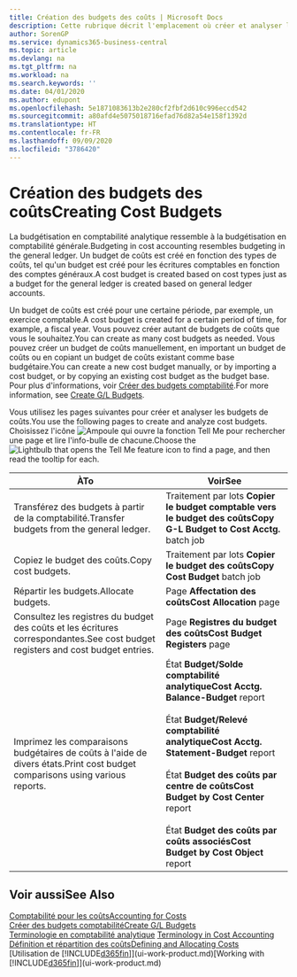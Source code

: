 ```yaml
---
title: Création des budgets des coûts | Microsoft Docs
description: Cette rubrique décrit l'emplacement où créer et analyser les budgets des coûts.
author: SorenGP
ms.service: dynamics365-business-central
ms.topic: article
ms.devlang: na
ms.tgt_pltfrm: na
ms.workload: na
ms.search.keywords: ''
ms.date: 04/01/2020
ms.author: edupont
ms.openlocfilehash: 5e1871083613b2e280cf2fbf2d610c996eccd542
ms.sourcegitcommit: a80afd4e5075018716efad76d82a54e158f1392d
ms.translationtype: HT
ms.contentlocale: fr-FR
ms.lasthandoff: 09/09/2020
ms.locfileid: "3786420"
---
```

# <a name="creating-cost-budgets"></a><span data-ttu-id="517be-103">Création des budgets des coûts</span><span class="sxs-lookup"><span data-stu-id="517be-103">Creating Cost Budgets</span></span>
<span data-ttu-id="517be-104">La budgétisation en comptabilité analytique ressemble à la budgétisation en comptabilité générale.</span><span class="sxs-lookup"><span data-stu-id="517be-104">Budgeting in cost accounting resembles budgeting in the general ledger.</span></span> <span data-ttu-id="517be-105">Un budget de coûts est créé en fonction des types de coûts, tel qu'un budget est créé pour les écritures comptables en fonction des comptes généraux.</span><span class="sxs-lookup"><span data-stu-id="517be-105">A cost budget is created based on cost types just as a budget for the general ledger is created based on general ledger accounts.</span></span>  

<span data-ttu-id="517be-106">Un budget de coûts est créé pour une certaine période, par exemple, un exercice comptable.</span><span class="sxs-lookup"><span data-stu-id="517be-106">A cost budget is created for a certain period of time, for example, a fiscal year.</span></span> <span data-ttu-id="517be-107">Vous pouvez créer autant de budgets de coûts que vous le souhaitez.</span><span class="sxs-lookup"><span data-stu-id="517be-107">You can create as many cost budgets as needed.</span></span> <span data-ttu-id="517be-108">Vous pouvez créer un budget de coûts manuellement, en important un budget de coûts ou en copiant un budget de coûts existant comme base budgétaire.</span><span class="sxs-lookup"><span data-stu-id="517be-108">You can create a new cost budget manually, or by importing a cost budget, or by copying an existing cost budget as the budget base.</span></span> <span data-ttu-id="517be-109">Pour plus d'informations, voir [Créer des budgets comptabilité](finance-how-create-budgets.md).</span><span class="sxs-lookup"><span data-stu-id="517be-109">For more information, see [Create G/L Budgets](finance-how-create-budgets.md).</span></span>

<span data-ttu-id="517be-110">Vous utilisez les pages suivantes pour créer et analyser les budgets de coûts.</span><span class="sxs-lookup"><span data-stu-id="517be-110">You use the following pages to create and analyze cost budgets.</span></span> <span data-ttu-id="517be-111">Choisissez l'icône ![Ampoule qui ouvre la fonction Tell Me](media/ui-search/search_small.png "Dites-moi ce que vous voulez faire") pour rechercher une page et lire l'info-bulle de chacune.</span><span class="sxs-lookup"><span data-stu-id="517be-111">Choose the ![Lightbulb that opens the Tell Me feature](media/ui-search/search_small.png "Tell me what you want to do") icon to find a page, and then read the tooltip for each.</span></span>

|<span data-ttu-id="517be-112">À</span><span class="sxs-lookup"><span data-stu-id="517be-112">To</span></span>|<span data-ttu-id="517be-113">Voir</span><span class="sxs-lookup"><span data-stu-id="517be-113">See</span></span>|  
|--------|---------|  
|<span data-ttu-id="517be-114">Transférez des budgets à partir de la comptabilité.</span><span class="sxs-lookup"><span data-stu-id="517be-114">Transfer budgets from the general ledger.</span></span>|<span data-ttu-id="517be-115">Traitement par lots **Copier le budget comptable vers le budget des coûts**</span><span class="sxs-lookup"><span data-stu-id="517be-115">**Copy G-L Budget to Cost Acctg.** batch job</span></span>|  
|<span data-ttu-id="517be-116">Copiez le budget des coûts.</span><span class="sxs-lookup"><span data-stu-id="517be-116">Copy cost budgets.</span></span>|<span data-ttu-id="517be-117">Traitement par lots **Copier le budget des coûts**</span><span class="sxs-lookup"><span data-stu-id="517be-117">**Copy Cost Budget** batch job</span></span>|  
|<span data-ttu-id="517be-118">Répartir les budgets.</span><span class="sxs-lookup"><span data-stu-id="517be-118">Allocate budgets.</span></span>|<span data-ttu-id="517be-119">Page **Affectation des coûts**</span><span class="sxs-lookup"><span data-stu-id="517be-119">**Cost Allocation** page</span></span>|  
|<span data-ttu-id="517be-120">Consultez les registres du budget des coûts et les écritures correspondantes.</span><span class="sxs-lookup"><span data-stu-id="517be-120">See cost budget registers and cost budget entries.</span></span>|<span data-ttu-id="517be-121">Page **Registres du budget des coûts**</span><span class="sxs-lookup"><span data-stu-id="517be-121">**Cost Budget Registers** page</span></span>|  
|<span data-ttu-id="517be-122">Imprimez les comparaisons budgétaires de coûts à l'aide de divers états.</span><span class="sxs-lookup"><span data-stu-id="517be-122">Print cost budget comparisons using various reports.</span></span>|<span data-ttu-id="517be-123">État **Budget/Solde comptabilité analytique**</span><span class="sxs-lookup"><span data-stu-id="517be-123">**Cost Acctg. Balance-Budget** report</span></span><br /><br /> <span data-ttu-id="517be-124">État **Budget/Relevé comptabilité analytique**</span><span class="sxs-lookup"><span data-stu-id="517be-124">**Cost Acctg. Statement-Budget** report</span></span><br /><br /> <span data-ttu-id="517be-125">État **Budget des coûts par centre de coûts**</span><span class="sxs-lookup"><span data-stu-id="517be-125">**Cost Budget by Cost Center** report</span></span><br /><br /> <span data-ttu-id="517be-126">État **Budget des coûts par coûts associés**</span><span class="sxs-lookup"><span data-stu-id="517be-126">**Cost Budget by Cost Object** report</span></span>|  

## <a name="see-also"></a><span data-ttu-id="517be-127">Voir aussi</span><span class="sxs-lookup"><span data-stu-id="517be-127">See Also</span></span>  
[<span data-ttu-id="517be-128">Comptabilité pour les coûts</span><span class="sxs-lookup"><span data-stu-id="517be-128">Accounting for Costs</span></span>](finance-manage-cost-accounting.md)  
[<span data-ttu-id="517be-129">Créer des budgets comptabilité</span><span class="sxs-lookup"><span data-stu-id="517be-129">Create G/L Budgets</span></span>](finance-how-create-budgets.md)  
<span data-ttu-id="517be-130">[Terminologie en comptabilité analytique](finance-terminology-in-cost-accounting.md) </span><span class="sxs-lookup"><span data-stu-id="517be-130">[Terminology in Cost Accounting](finance-terminology-in-cost-accounting.md) </span></span>  
[<span data-ttu-id="517be-131">Définition et répartition des coûts</span><span class="sxs-lookup"><span data-stu-id="517be-131">Defining and Allocating Costs</span></span>](finance-define-and-allocate-costs.md)  
<span data-ttu-id="517be-132">[Utilisation de [!INCLUDE[d365fin](includes/d365fin_md.md)]](ui-work-product.md)</span><span class="sxs-lookup"><span data-stu-id="517be-132">[Working with [!INCLUDE[d365fin](includes/d365fin_md.md)]](ui-work-product.md)</span></span>
